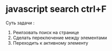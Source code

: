 # javascript search ctrl+F

Суть задачи : 
1. Реилзовать поиск на странице
2. Сделать переключение между элементами
3. Переходить к активному элементу
